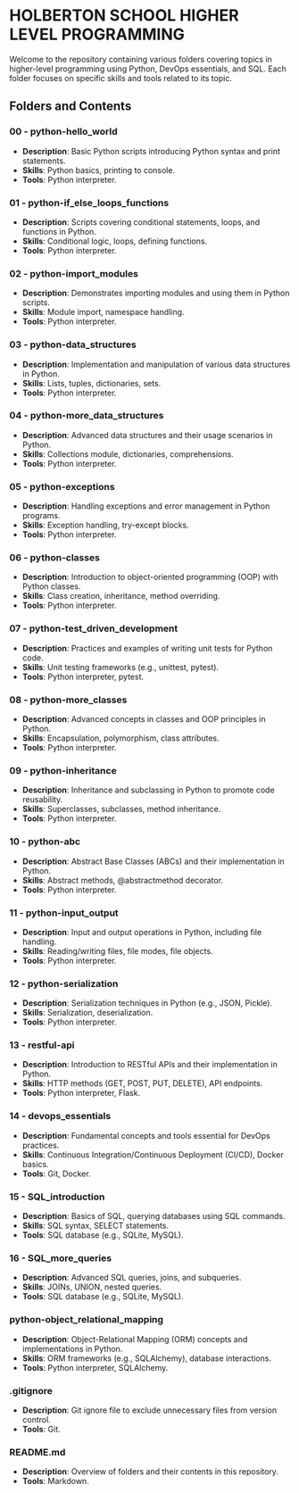 # HOLBERTON SCHOOL HIGHER LEVEL PROGRAMMING

Welcome to the repository containing various folders covering topics in higher-level programming using Python, DevOps essentials, and SQL. Each folder focuses on specific skills and tools related to its topic.

## Folders and Contents

### 00 - python-hello_world
- **Description**: Basic Python scripts introducing Python syntax and print statements.
- **Skills**: Python basics, printing to console.
- **Tools**: Python interpreter.

### 01 - python-if_else_loops_functions
- **Description**: Scripts covering conditional statements, loops, and functions in Python.
- **Skills**: Conditional logic, loops, defining functions.
- **Tools**: Python interpreter.

### 02 - python-import_modules
- **Description**: Demonstrates importing modules and using them in Python scripts.
- **Skills**: Module import, namespace handling.
- **Tools**: Python interpreter.

### 03 - python-data_structures
- **Description**: Implementation and manipulation of various data structures in Python.
- **Skills**: Lists, tuples, dictionaries, sets.
- **Tools**: Python interpreter.

### 04 - python-more_data_structures
- **Description**: Advanced data structures and their usage scenarios in Python.
- **Skills**: Collections module, dictionaries, comprehensions.
- **Tools**: Python interpreter.

### 05 - python-exceptions
- **Description**: Handling exceptions and error management in Python programs.
- **Skills**: Exception handling, try-except blocks.
- **Tools**: Python interpreter.

### 06 - python-classes
- **Description**: Introduction to object-oriented programming (OOP) with Python classes.
- **Skills**: Class creation, inheritance, method overriding.
- **Tools**: Python interpreter.

### 07 - python-test_driven_development
- **Description**: Practices and examples of writing unit tests for Python code.
- **Skills**: Unit testing frameworks (e.g., unittest, pytest).
- **Tools**: Python interpreter, pytest.

### 08 - python-more_classes
- **Description**: Advanced concepts in classes and OOP principles in Python.
- **Skills**: Encapsulation, polymorphism, class attributes.
- **Tools**: Python interpreter.

### 09 - python-inheritance
- **Description**: Inheritance and subclassing in Python to promote code reusability.
- **Skills**: Superclasses, subclasses, method inheritance.
- **Tools**: Python interpreter.

### 10 - python-abc
- **Description**: Abstract Base Classes (ABCs) and their implementation in Python.
- **Skills**: Abstract methods, @abstractmethod decorator.
- **Tools**: Python interpreter.

### 11 - python-input_output
- **Description**: Input and output operations in Python, including file handling.
- **Skills**: Reading/writing files, file modes, file objects.
- **Tools**: Python interpreter.

### 12 - python-serialization
- **Description**: Serialization techniques in Python (e.g., JSON, Pickle).
- **Skills**: Serialization, deserialization.
- **Tools**: Python interpreter.

### 13 - restful-api
- **Description**: Introduction to RESTful APIs and their implementation in Python.
- **Skills**: HTTP methods (GET, POST, PUT, DELETE), API endpoints.
- **Tools**: Python interpreter, Flask.

### 14 - devops_essentials
- **Description**: Fundamental concepts and tools essential for DevOps practices.
- **Skills**: Continuous Integration/Continuous Deployment (CI/CD), Docker basics.
- **Tools**: Git, Docker.

### 15 - SQL_introduction
- **Description**: Basics of SQL, querying databases using SQL commands.
- **Skills**: SQL syntax, SELECT statements.
- **Tools**: SQL database (e.g., SQLite, MySQL).

### 16 - SQL_more_queries
- **Description**: Advanced SQL queries, joins, and subqueries.
- **Skills**: JOINs, UNION, nested queries.
- **Tools**: SQL database (e.g., SQLite, MySQL).

### python-object_relational_mapping
- **Description**: Object-Relational Mapping (ORM) concepts and implementations in Python.
- **Skills**: ORM frameworks (e.g., SQLAlchemy), database interactions.
- **Tools**: Python interpreter, SQLAlchemy.

### .gitignore
- **Description**: Git ignore file to exclude unnecessary files from version control.
- **Tools**: Git.

### README.md
- **Description**: Overview of folders and their contents in this repository.
- **Tools**: Markdown.

